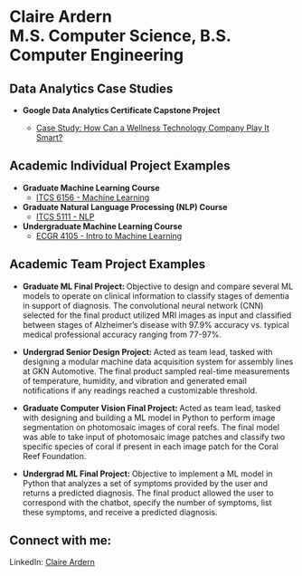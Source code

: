 <h1> Claire Ardern <br/> M.S. Computer Science, B.S. Computer Engineering </h1>

<h2> Data Analytics Case Studies </h2>

- <b> Google Data Analytics Certificate Capstone Project </b>

  - [Case Study: How Can a Wellness Technology Company Play It Smart?](https://github.com/ClaireArdern/Google-Data-Analytics-Cert-Case-Study)

<h2> Academic Individual Project Examples </h2>

- <b> Graduate Machine Learning Course </b>
  - [ITCS 6156 - Machine Learning](https://github.com/claire-ardern/ITCS6156-MachineLearning)
- <b> Graduate Natural Language Processing (NLP) Course </b>
  - [ITCS 5111 - NLP](https://github.com/claire-ardern/ITCS5111-NLP) 
- <b> Undergraduate Machine Learning Course </b>
  - [ECGR 4105 - Intro to Machine Learning](https://github.com/claire-ardern/Intro-to-Machine-Learning)

<h2> Academic Team Project Examples </h2>

- <b> Graduate ML Final Project: </b> Objective to design and compare several ML models to operate on clinical information to classify stages of dementia in support of diagnosis. The convolutional neural network (CNN) selected for the final product utilized MRI images as input and classified between stages of Alzheimer’s disease with 97.9% accuracy vs. typical medical professional accuracy ranging from 77-97%. 

- <b> Undergrad Senior Design Project: </b> Acted as team lead, tasked with designing a modular machine data acquisition system for assembly lines at GKN Automotive. The final product sampled real-time measurements of temperature, humidity, and vibration and generated email notifications if any readings reached a customizable threshold. 

- <b> Graduate Computer Vision Final Project: </b> Acted as team lead, tasked with designing and building a ML model in Python to perform image segmentation on photomosaic images of coral reefs. The final model was able to take input of photomosaic image patches and classify two specific species of coral if present in each image patch for the Coral Reef Foundation. 

- <b> Undergrad ML Final Project: </b> Objective to implement a ML model in Python that analyzes a set of symptoms provided by the user and returns a predicted diagnosis. The final product allowed the user to correspond with the chatbot, specify the number of symptoms, list these symptoms, and receive a predicted diagnosis. 

<h2> Connect with me:</h2>
LinkedIn: <a href="https://www.linkedin.com/in/claire-ardern-48a56a225/">Claire Ardern</a>

<!--
Here are some ideas to get you started:

- 🔭 I’m currently working on ...
- 🌱 I’m currently learning ...
- 👯 I’m looking to collaborate on ...
- 🤔 I’m looking for help with ...
- 💬 Ask me about ...
- 📫 How to reach me: ...
- 😄 Pronouns: ...
- ⚡ Fun fact: ...
-->
